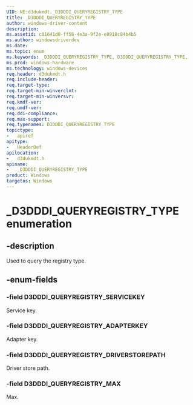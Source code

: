 ```yaml
---
UID: NE:d3dukmdt._D3DDDI_QUERYREGISTRY_TYPE
title: _D3DDDI_QUERYREGISTRY_TYPE
author: windows-driver-content
description:
ms.assetid: c01641d0-ff58-4e3a-9f2e-e8918c84b4b5
ms.author: windowsdriverdev
ms.date:
ms.topic: enum
ms.keywords: _D3DDDI_QUERYREGISTRY_TYPE, D3DDDI_QUERYREGISTRY_TYPE,
ms.prod: windows-hardware
ms.technology: windows-devices
req.header: d3dukmdt.h
req.include-header:
req.target-type:
req.target-min-winverclnt:
req.target-min-winversvr:
req.kmdf-ver:
req.umdf-ver:
req.ddi-compliance:
req.max-support:
req.typenames: D3DDDI_QUERYREGISTRY_TYPE
topictype:
-	apiref
apitype:
-	HeaderDef
apilocation:
-	d3dukmdt.h
apiname:
-	_D3DDDI_QUERYREGISTRY_TYPE
product: Windows
targetos: Windows
---
```


# _D3DDDI_QUERYREGISTRY_TYPE enumeration

## -description

Used to query the registry type.

## -enum-fields

### -field D3DDDI_QUERYREGISTRY_SERVICEKEY

Service key.

### -field D3DDDI_QUERYREGISTRY_ADAPTERKEY

Adapter key.

### -field D3DDDI_QUERYREGISTRY_DRIVERSTOREPATH

Driver store path.

### -field D3DDDI_QUERYREGISTRY_MAX

Max.

